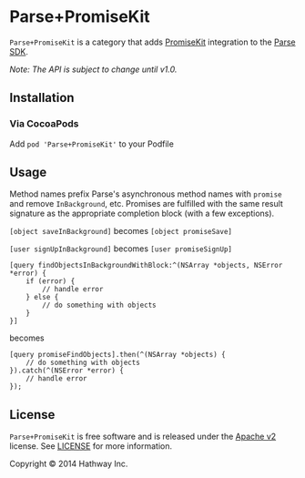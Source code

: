 Parse+PromiseKit
================
`Parse+PromiseKit` is a category that adds [PromiseKit](http://promisekit.org/) integration to the
[Parse SDK](https://parse.com/docs/ios_guide).

*Note: The API is subject to change until v1.0.*

Installation
------------
### Via CocoaPods
Add `pod 'Parse+PromiseKit'` to your Podfile

Usage
-----
Method names prefix Parse's asynchronous method names with `promise` and remove `InBackground`, etc. Promises are fulfilled
with the same result signature as the appropriate completion block (with a few exceptions).

`[object saveInBackground]` becomes `[object promiseSave]`

`[user signUpInBackground]` becomes `[user promiseSignUp]`

```objc
[query findObjectsInBackgroundWithBlock:^(NSArray *objects, NSError *error) {
    if (error) {
        // handle error
    } else {
        // do something with objects
    }
}]
```
becomes
```objc
[query promiseFindObjects].then(^(NSArray *objects) {
    // do something with objects
}).catch(^(NSError *error) {
    // handle error
});
```

License
-------
`Parse+PromiseKit` is free software and is released under the [Apache v2](http://www.apache.org/licenses/LICENSE-2.0.html)
license. See [LICENSE](LICENSE) for more information.

Copyright &copy; 2014 Hathway Inc.
